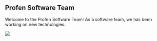 ## Profen Software Team

Welcome to the Profen Software Team! As a software team, we has been working on new technologies.



![](https://komarev.com/ghpvc/?username=Profen-Software)
